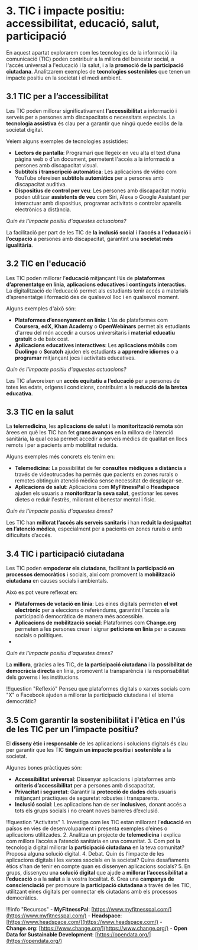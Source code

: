 # 3. TIC i impacte positiu: accessibilitat, educació, salut, participació

En aquest apartat explorarem com les tecnologies de la informació i la comunicació (TIC) poden contribuir a la millora del benestar social, a l'accés universal a l'educació i la salut, i a la **promoció de la participació ciutadana**. Analitzarem exemples de **tecnologies sostenibles** que tenen un impacte positiu en la societat i el medi ambient.

## 3.1 **TIC per a l’accessibilitat**

Les TIC poden millorar significativament **l’accessibilitat** a informació i serveis per a persones amb discapacitats o necessitats especials. La **tecnologia assistiva** és clau per a garantir que ningú quede exclòs de la societat digital.

Veiem alguns exemples de tecnologies assistides:

- **Lectors de pantalla**: Programari que llegeix en veu alta el text d’una pàgina web o d’un document, permetent l'accés a la informació a persones amb discapacitat visual.
- **Subtítols i transcripció automàtica**: Les aplicacions de vídeo com YouTube ofereixen **subtítols automàtics** per a persones amb discapacitat auditiva.
- **Dispositius de control per veu**: Les persones amb discapacitat motriu poden utilitzar **assistents de veu** com Siri, Alexa o Google Assistant per interactuar amb dispositius, programar activitats o controlar aparells electrònics a distància.

*Quin és l'impacte positiu d'aquestes actuacions?*

La facilitació per part de les TIC de **la inclusió social** i **l’accés a l'educació i l’ocupació** a persones amb discapacitat, garantint una **societat més igualitària**.

## 3.2 **TIC en l'educació**

Les TIC poden millorar l’**educació** mitjançant l’ús de **plataformes d’aprenentatge en línia**, **aplicacions educatives** i **continguts interactius**. La digitalització de l’educació permet als estudiants tenir accés a materials d’aprenentatge i formació des de qualsevol lloc i en qualsevol moment.

Alguns exemples d'això són:

- **Plataformes d’ensenyament en línia**: L’ús de plataformes com **Coursera**, **edX**, **Khan Academy** o **OpenWebinars** permet als estudiants d'arreu del món accedir a cursos universitaris i **material educatiu gratuït** o de baix cost.
- **Aplicacions educatives interactives**: Les **aplicacions mòbils** com **Duolingo** o **Scratch** ajuden els estudiants a **apprendre idiomes** o a **programar** mitjançant jocs i activitats educatives.

*Quin és l'impacte positiu d'aquestes actuacions?*

Les TIC afavoreixen un **accés equitatiu a l’educació** per a persones de totes les edats, orígens i condicions, contribuint a la **reducció de la bretxa educativa**.

## 3.3 **TIC en la salut**

La **telemedicina**, les **aplicacions de salut** i la **monitorització remota** són àrees en què les TIC han fet **grans avanços** en la millora de l’atenció sanitària, la qual cosa permet accedir a serveis mèdics de qualitat en llocs remots i per a pacients amb mobilitat reduïda.

Alguns exemples més concrets els tenim en:

- **Telemedicina**: La possibilitat de fer **consultes mèdiques a distància** a través de videotrucades ha permès que pacients en zones rurals o remotes obtinguin atenció mèdica sense necessitat de desplaçar-se.
- **Aplicacions de salut**: Aplicacions com **MyFitnessPal** o **Headspace** ajuden els usuaris a **monitoritzar la seva salut**, gestionar les seves dietes o reduir l'estrès, millorant el benestar mental i físic.

*Quin és l'impacte positiu d'aquestes àrees?*

 Les TIC han **millorat l’accés als serveis sanitaris** i han **reduït la desigualtat en l’atenció mèdica**, especialment per a pacients en zones rurals o amb dificultats d’accés.

## 3.4 **TIC i participació ciutadana**

Les TIC poden **empoderar els ciutadans**, facilitant la **participació en processos democràtics** i socials, així com promovent la **mobilització ciutadana** en causes socials i ambientals.

Això es pot veure reflexat en:

- **Plataformes de votació en línia**: Les eines digitals permeten **el vot electrònic** per a eleccions o referèndums, garantint l'accés a la participació democràtica de manera més accessible.
- **Aplicacions de mobilització social**: Plataformes com **Change.org** permeten a les persones crear i signar **peticions en línia** per a causes socials o polítiques.
- 
*Quin és l'impacte positiu d'aquestes àrees?*

La **millora**, gràcies a les TIC, de **la participació ciutadana** i la **possibilitat de democràcia directa** en línia, promovent la transparència i la responsabilitat dels governs i les institucions.

!!!question "Reflexió"
     Penseu que plataformes digitals o xarxes socials com "X" o Facebook ajuden a millorar la participació ciutadana i el istema democràtic?
     <!-- La resposta és que no, sinò més bé al contrari, ja que poden promoure notícies falses i desinformació. 
     La questió ara és "què podem fer per evitar aixo"? -->

## 3.5 **Com garantir la sostenibilitat i l'ètica en l'ús de les TIC per un l’impacte positiu?**

El **disseny ètic i responsable** de les aplicacions i solucions digitals és clau per garantir que les TIC **tinguin un impacte positiu** i **sostenible** a la societat.

Algunes bones pràctiques són:

- **Accessibilitat universal**: Dissenyar aplicacions i plataformes amb **criteris d’accessibilitat** per a persones amb discapacitat.
- **Privacitat i seguretat**: Garantir la **protecció de dades** dels usuaris mitjançant pràctiques de seguretat robustes i transparents.
- **Inclusió social**: Les aplicacions han de ser **inclusives**, donant accés a tots els grups socials i no creant noves barreres d’exclusió.


!!!question "Activitats"
     1. Investiga com les TIC estan millorant l’**educació** en països en vies de desenvolupament i presenta exemples d’eines o aplicacions utilitzades.
     2. Analitza un projecte de **telemedicina** i explica com millora l’accés a l’atenció sanitària en una comunitat.
     3. Com pot la tecnologia digital millorar la **participació ciutadana** en la teva comunitat? Proposa alguna solució digital.
     4. Debat. Quin és l’impacte de les aplicacions digitals i les xarxes ssocials en la societat? Quins desafiaments ètics s’han de tenir en compte quan es dissenyen aplicacions socials?
     5. En grups, dissenyeu una **solució digital** que ajude a **millorar l’accessibilitat a l’educació** o a la **salut** a la vostra localitat.
     6. Crea una **campanya de conscienciació** per promoure la **participació ciutadana** a través de les TIC, utilitzant eines digitals per connectar els ciutadans amb els processos democràtics.


!!!info "Recursos"
     - **MyFitnessPal**: [https://www.myfitnesspal.com/](https://www.myfitnesspal.com/)
     - **Headspace**: [https://www.headspace.com/](https://www.headspace.com/)
     - **Change.org**: [https://www.change.org/](https://www.change.org/)
     - **Open Data for Sustainable Development**: [https://opendata.org/](https://opendata.org/)

